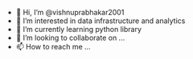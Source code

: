 - 👋 Hi, I’m @vishnuprabhakar2001
- 👀 I’m interested in data infrastructure and analytics
- 🌱 I’m currently learning python library
- 💞️ I’m looking to collaborate on ...
- 📫 How to reach me ...

<!---
vishnuprabhakar2001/vishnuprabhakar2001 is a ✨ special ✨ repository because its `README.md` (this file) appears on your GitHub profile.
You can click the Preview link to take a look at your changes.
--->
